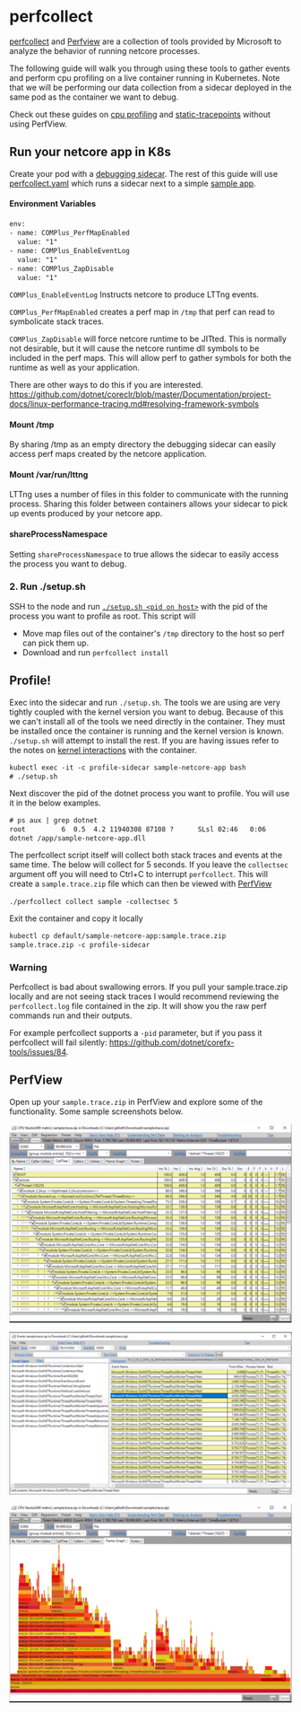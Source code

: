 # perfcollect

[perfcollect](https://aka.ms/perfcollect) and [Perfview](https://github.com/Microsoft/perfview/blob/master/documentation/Downloading.md) are a collection of tools provided by Microsoft to analyze the behavior of running netcore processes.

The following guide will walk you through using these tools to gather events and perform cpu profiling on a live container running in Kubernetes.  Note that we will be performing our data collection from a sidecar deployed in the same pod as the container we want to debug.

Check out these guides on [cpu profiling](../cpu-profiling) and [static-tracepoints](../static-tracepoints) without using PerfView.

## Run your netcore app in K8s
Create your pod with a [debugging sidecar](https://hub.docker.com/r/joeelliott/netcore-debugging-tools).  The rest of this guide will use [perfcollect.yaml](./perfcollect.yaml) which runs a sidecar next to a simple [sample app](https://github.com/joe-elliott/sample-netcore-app).

#### Environment Variables

```
env:
- name: COMPlus_PerfMapEnabled 
  value: "1"
- name: COMPlus_EnableEventLog
  value: "1"
- name: COMPlus_ZapDisable
  value: "1"
```

`COMPlus_EnableEventLog`  Instructs netcore to produce LTTng events. 

`COMPlus_PerfMapEnabled` creates a perf map in `/tmp` that perf can read to symbolicate stack traces.

`COMPlus_ZapDisable` will force netcore runtime to be JITted.  This is normally not desirable, but it will cause the netcore runtime dll symbols to be included in the perf maps.  This will allow perf to gather symbols for both the runtime as well as your application.

There are other ways to do this if you are interested. https://github.com/dotnet/coreclr/blob/master/Documentation/project-docs/linux-performance-tracing.md#resolving-framework-symbols

#### Mount /tmp
By sharing /tmp as an empty directory the debugging sidecar can easily access perf maps created by the netcore application.

#### Mount /var/run/lttng
LTTng uses a number of files in this folder to communicate with the running process.  Sharing this folder between containers allows your sidecar to pick up events produced by your netcore app.

#### shareProcessNamespace
Setting `shareProcessNamespace` to true allows the sidecar to easily access the process you want to debug.

### 2. Run ./setup.sh
SSH to the node and run [`./setup.sh <pid on host>`](./setup.sh) with the pid of the process you want to profile as root.  This script will

- Move map files out of the container's `/tmp` directory to the host so perf can pick them up.
- Download and run `perfcollect install`

## Profile!

Exec into the sidecar and run `./setup.sh`.  The tools we are using are very tightly coupled with the kernel version you want to debug.  Because of this we can't install all of the tools we need directly in the container.  They must be installed once the container is running and the kernel version is known.  `./setup.sh` will attempt to install the rest.  If you are having issues refer to the notes on [kernel interactions](../kernel-interactions) with the container.

```
kubectl exec -it -c profile-sidecar sample-netcore-app bash
# ./setup.sh
```

Next discover the pid of the dotnet process you want to profile.  You will use it in the below examples.

```
# ps aux | grep dotnet
root         6  0.5  4.2 11940308 87108 ?      SLsl 02:46   0:06 dotnet /app/sample-netcore-app.dll
```

The perfcollect script itself will collect both stack traces and events at the same time.  The below will collect for 5 seconds.  If you leave the `collectsec` argument off you will need to Ctrl+C to interrupt `perfcollect`.  This will create a `sample.trace.zip` file which can then be viewed with [PerfView](https://github.com/Microsoft/perfview/blob/master/documentation/Downloading.md)

`./perfcollect collect sample -collectsec 5`

Exit the container and copy it locally

```
kubectl cp default/sample-netcore-app:sample.trace.zip sample.trace.zip -c profile-sidecar
```

### Warning

Perfcollect is bad about swallowing errors.  If you pull your sample.trace.zip locally and are not seeing stack traces I would recommend reviewing the `perfcollect.log` file contained in the zip.  It will show you the raw perf commands run and their outputs.

For example perfcollect supports a `-pid` parameter, but if you pass it perfcollect will fail silently:  https://github.com/dotnet/corefx-tools/issues/84.


## PerfView

Open up your `sample.trace.zip` in PerfView and explore some of the functionality.  Some sample screenshots below.

![Call Tree](./calltree.png)

![Events](./events.png)

![FlameGraph](./flamegraph.png)